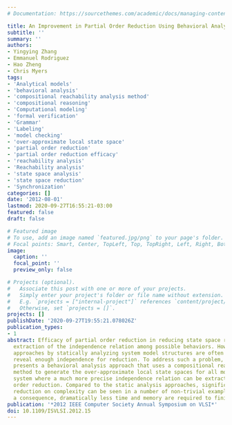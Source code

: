 ```yaml
---
# Documentation: https://sourcethemes.com/academic/docs/managing-content/

title: An Improvement in Partial Order Reduction Using Behavioral Analysis
subtitle: ''
summary: ''
authors:
- Yingying Zhang
- Emmanuel Rodriguez
- Hao Zheng
- Chris Myers
tags:
- 'Analytical models'
- 'behavioral analysis'
- 'compositional reachability analysis method'
- 'compositional reasoning'
- 'Computational modeling'
- 'formal verification'
- 'Grammar'
- 'Labeling'
- 'model checking'
- 'over-approximate local state space'
- 'partial order reduction'
- 'partial order reduction efficacy'
- 'reachability analysis'
- 'Reachability analysis'
- 'state space analysis'
- 'state space reduction'
- 'Synchronization'
categories: []
date: '2012-08-01'
lastmod: 2020-09-27T16:55:21-03:00
featured: false
draft: false

# Featured image
# To use, add an image named `featured.jpg/png` to your page's folder.
# Focal points: Smart, Center, TopLeft, Top, TopRight, Left, Right, BottomLeft, Bottom, BottomRight.
image:
  caption: ''
  focal_point: ''
  preview_only: false

# Projects (optional).
#   Associate this post with one or more of your projects.
#   Simply enter your project's folder or file name without extension.
#   E.g. `projects = ["internal-project"]` references `content/project/deep-learning/index.md`.
#   Otherwise, set `projects = []`.
projects: []
publishDate: '2020-09-27T19:55:21.078026Z'
publication_types:
- 1
abstract: Efficacy of partial order reduction in reducing state space relies on adequate
  extraction of the independence relation among possible behaviors. However, traditional
  approaches by statically analyzing system model structures are often not able to
  reveal enough independence for reduction. To address such a problem, this paper
  presents a behavioral analysis approach that uses a compositional reachability analysis
  method to generate the over-approximate local state spaces for all modules in a
  system where a much more precise independence relation can be extracted for partial
  order reduction. Compared to the static analysis approaches, significantly higher
  reduction on complexity can be seen in a number of non-trivial examples, and as
  a consequence, dramatically less time and memory are required to finish these examples.
publication: '*2012 IEEE Computer Society Annual Symposium on VLSI*'
doi: 10.1109/ISVLSI.2012.15
---
```


